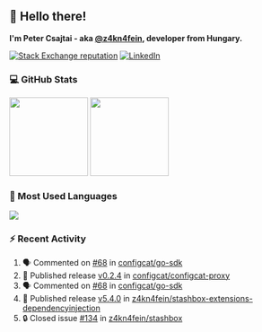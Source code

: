 ## 👋 Hello there!

**I'm Peter Csajtai - aka [@z4kn4fein](https://github.com/z4kn4fein), developer from Hungary.**

[![Stack Exchange reputation](https://img.shields.io/stackexchange/stackoverflow/r/8700582?color=orange&label=reputation&logo=stackoverflow&style=for-the-badge)](https://stackoverflow.com/users/8700582)
[![LinkedIn](https://img.shields.io/badge/linkedin-%230077B5.svg?style=for-the-badge&logo=linkedin&logoColor=white)](https://www.linkedin.com/in/csajtai-p%C3%A9ter-45395341/)

### 💻 GitHub Stats

<div>
  <img height="140px" src="https://github-readme-stats-pcsajtai.vercel.app/api?username=z4kn4fein&show_icons=true&hide_border=true&count_private=true&custom_title=Stats&theme=dracula&line_height=24&hide_title=true">
  <img height="140px" src="https://streak-stats.demolab.com?user=z4kn4fein&theme=dracula&hide_border=true">
  
</div>

### :toolbox: Most Used Languages

<img src="https://github-readme-stats-pcsajtai.vercel.app/api/top-langs/?username=z4kn4fein&theme=dracula&hide_border=true&layout=compact&langs_count=8&hide_title=true">

### :zap: Recent Activity

<!--START_SECTION:activity-->
1. 🗣 Commented on [#68](https://github.com/configcat/go-sdk/issues/68#issuecomment-1832774285) in [configcat/go-sdk](https://github.com/configcat/go-sdk)
2. 🚀 Published release [v0.2.4](https://github.com/configcat/configcat-proxy/releases/tag/v0.2.4) in [configcat/configcat-proxy](https://github.com/configcat/configcat-proxy)
3. 🗣 Commented on [#68](https://github.com/configcat/go-sdk/issues/68#issuecomment-1831796374) in [configcat/go-sdk](https://github.com/configcat/go-sdk)
4. 🚀 Published release [v5.4.0](https://github.com/z4kn4fein/stashbox-extensions-dependencyinjection/releases/tag/v5.4.0) in [z4kn4fein/stashbox-extensions-dependencyinjection](https://github.com/z4kn4fein/stashbox-extensions-dependencyinjection)
5. 🔒 Closed issue [#134](https://github.com/z4kn4fein/stashbox/issues/134) in [z4kn4fein/stashbox](https://github.com/z4kn4fein/stashbox)
<!--END_SECTION:activity-->
